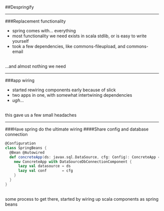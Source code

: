 ##Despringify

---

###Replacement functionality
- spring comes with... everything
- most functionality we need exists in scala stdlib, or is easy to write yourself
- took a few dependencies, like commons-fileupload, and commons-email

<aside class="notes">
<br/>...and almost nothing we need
</aside>

---

###app wiring
 - started rewiring components early because of slick
 - two apps in one, with somewhat intertwining dependencies
 - *ugh*...

<aside class="notes">
<br/>this gave us a few small headaches
</aside>

---

###Have spring do the ultimate wiring
####Share config and database connection

```scala
@Configuration
class SpringBeans {
  @Bean @Autowired
  def concreteApp(ds: javax.sql.DataSource, cfg: Config): ConcreteApp = {
    new ConcreteApp with DataSourceDbConnectionComponent {
      lazy val datasource = ds
      lazy val conf       = cfg
    }
  }
}
```
<aside class="notes">
<br/>some process to get there, started by wiring up scala components as spring beans
</aside>
